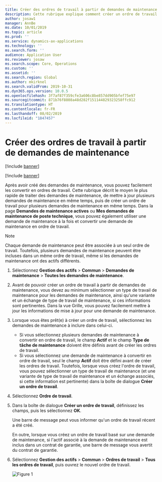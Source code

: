 ```yaml
---
title: Créer des ordres de travail à partir de demandes de maintenance
description: Cette rubrique explique comment créer un ordre de travail à partir d'une demande de maintenance dans Gestion des actifs.
author: josaw1
manager: AnnBe
ms.date: 10/01/2019
ms.topic: article
ms.prod: ''
ms.service: dynamics-ax-applications
ms.technology: ''
ms.search.form: ''
audience: Application User
ms.reviewer: josaw
ms.search.scope: Core, Operations
ms.custom: ''
ms.assetid: ''
ms.search.region: Global
ms.author: mkirknel
ms.search.validFrom: 2019-10-31
ms.dyn365.ops.version: 10.0.5
ms.openlocfilehash: 3f7af87f359cfe3a606c8be857dd905bfef75e97
ms.sourcegitcommit: 871b76f8808a48d282f151144829323258ffc912
ms.translationtype: HT
ms.contentlocale: fr-FR
ms.lasthandoff: 08/02/2019
ms.locfileid: "1847457"
---
```

# <a name="create-work-orders-from-maintenance-requests"></a>Créer des ordres de travail à partir de demandes de maintenance

[!include [banner](../../includes/banner.md)]

[!include [banner](../../includes/preview-banner.md)]


Après avoir créé des demandes de maintenance, vous pouvez facilement les convertir en ordres de travail. Cette rubrique décrit le moyen le plus rapide de traiter des demandes de maintenance, de mettre à jour plusieurs demandes de maintenance en même temps, puis de créer un ordre de travail pour plusieurs demandes de maintenance en même temps. Dans la page **Demandes de maintenance actives** ou **Mes demandes de maintenance de poste technique**, vous pouvez également utiliser une demande de maintenance à la fois et convertir une demande de maintenance en ordre de travail.

> [!NOTE]
> Chaque demande de maintenance peut être associée à un seul ordre de travail. Toutefois, plusieurs demandes de maintenance peuvent être incluses dans un même ordre de travail, même si les demandes de maintenance ont des actifs différents.

1. Sélectionnez **Gestion des actifs** \> **Commun** \> **Demandes de maintenance** \> **Toutes les demandes de maintenance**.
2. Avant de pouvoir créer un ordre de travail à partir de demandes de maintenance, vous devez au minimum sélectionner un type de travail de maintenance pour les demandes de maintenance, ainsi qu'une variante et un échange de type de travail de maintenance, si ces informations sont pertinentes. Dans la vue Grille, vous pouvez facilement mettre à jour les informations de mise à jour pour une demande de maintenance.
3. Lorsque vous êtes prêt(e) à créer un ordre de travail, sélectionnez les demandes de maintenance à inclure dans celui-ci.

    - Si vous sélectionnez plusieurs demandes de maintenance à convertir en ordre de travail, le champ **Actif** et le champ **Type de tâche de maintenance** doivent être définis avant de créer les ordres de travail.
    - Si vous sélectionnez une demande de maintenance à convertir en ordre de travail, seul le champ **Actif** doit être défini avant de créer les ordres de travail. Toutefois, lorsque vous créez l'ordre de travail, vous pouvez sélectionner un type de travail de maintenance (et une variante de type de travail de maintenance et un échange associés, si cette information est pertinente) dans la boîte de dialogue **Créer un ordre de travail**.

4. Sélectionnez **Ordre de travail**.
5. Dans la boîte de dialogue **Créer un ordre de travail**, définissez les champs, puis les sélectionnez **OK**.

    Une barre de message peut vous informer qu'un ordre de travail récent a été créé.

    En outre, lorsque vous créez un ordre de travail basé sur une demande de maintenance, si l'actif associé à la demande de maintenance est inclus dans un contrat de garantie, une barre de message vous avertit du contrat de garantie.

6. Sélectionnez **Gestion des actifs** \> **Commun** \> **Ordres de travail** \> **Tous les ordres de travail**, puis ouvrez le nouvel ordre de travail.

    ![Figure 1](media/05-manage-maintenance-requests.png)

